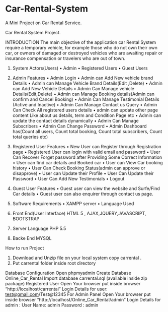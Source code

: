 # Car-Rental-System
A Mini Project on Car Rental Service.

Car Rental System Project.

INTRODUCTION
The main objective of the application car Rental System require a temporary vehicle, for example those who do not own their own car, or owners of damaged or destroyed vehicles who are awaiting repair or insurance compensation or travelers who are out of town.

1. System Actors(Users)
•	Admin
•	Registered Users
•	Guest Users

2. Admin Features
•	Admin Login
•	Admin can Add New vehicle brand Details
•	Admin can Manage Vehicle Brand Details(Edit ,Delete)
•	Admin can Add New Vehicle Details
•	Admin Can Manage vehicle Details(Edit,Delete)
•	Admin can Manage Booking details(Admin can confirm and Cancel Booking)
•	Admin Can Manage Testimonial Details (Active and Inactive)
•	Admin Can Manage Contact us Query
•	Admin Can Check All registered users details
•	admin can update other page content Like about us details, term and Condition Page etc
•	Admin can update the contact details dynamically
•	Admin Can Manage Subscribers
•	Admin Can Change Password
•	Admin Dashboard has(Count all users, Count total booking, Count total subscribers, Count total queries etc)

3. Registered User Features
•	New User can Register through Registration page
•	Registered User can login with valid email and password
•	User Can Recover Forget password after Providing Some Correct Information
•	User can find car details and Booked car
•	User can View Car booking history
•	User Can Check Booking Status(admin can approve or disapprove)
•	User can Update their Profile
•	User Can Update their Password
•	User Can Add New Testimonials
•	Logout

4. Guest User Features
•	Guest user can view the website and Surfe/Find Car details
•	Guest user can also enquirer through contact us page.

5. Software Requirements
•	XAMPP server
•	Language Used
1.	Front End(User Interface) HTML 5 , AJAX,JQUERY,JAVASCRIPT, BOOTSTRAP
2.	Server Language PHP 5.5
3.	Backe End MYSQL


How to run Project
1. Download and Unzip file on your local system copy carrental .
2. Put carrental folder inside root directory

Database Configuration
Open phpmyadmin
Create Database Online_Car_Rental
Import database carrental.sql (available inside zip package)
Registered User
Open Your browser put inside browser “http://localhost/carrental”
Login Details for user: test@gmail.com/Test@12345
For Admin Panel
Open Your browser put inside browser “http://localhost/Online_Car_Rental/admin”
Login Details for admin :
User Name: admin
Password : admin

